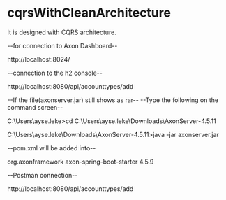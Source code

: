 # cqrsWithCleanArchitecture
It is designed with CQRS architecture.

--for connection to Axon Dashboard--

http://localhost:8024/


--connection to the h2 console--

http://localhost:8080/api/accounttypes/add


--If the file(axonserver.jar) still shows as rar--
--Type the following on the command screen--

C:\Users\ayse.leke>cd C:\Users\ayse.leke\Downloads\AxonServer-4.5.11

C:\Users\ayse.leke\Downloads\AxonServer-4.5.11>java -jar axonserver.jar


--pom.xml will be added into--

<dependency>
	<groupId>org.axonframework</groupId>
	<artifactId>axon-spring-boot-starter</artifactId>
	<version>4.5.9</version>
</dependency>



--Postman connection--

http://localhost:8080/api/accounttypes/add


